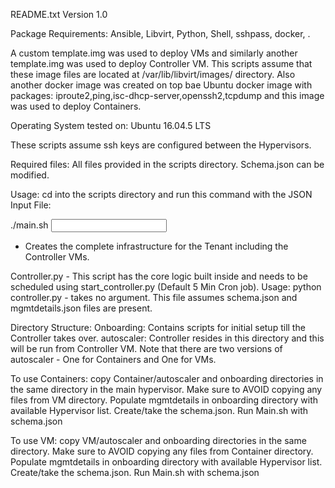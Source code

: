 README.txt Version 1.0

Package Requirements:
Ansible, Libvirt, Python, Shell, sshpass, docker, .

A custom template.img was used to deploy VMs and similarly another template.img was used to deploy Controller VM. This scripts assume that these image files are located at /var/lib/libvirt/images/ directory. Also another docker image was created on top bae Ubuntu docker image with packages: iproute2,ping,isc-dhcp-server,openssh2,tcpdump and this image was used to deploy Containers.

Operating System tested on: Ubuntu 16.04.5 LTS

These scripts assume ssh keys are configured between the Hypervisors.

Required files:
All files provided in the scripts directory. Schema.json can be modified.

Usage:
cd into the scripts directory and run this command with the JSON Input File:

./main.sh <Input File Name>
- Creates the complete infrastructure for the Tenant including the Controller VMs.

Controller.py - This script has the core logic built inside and needs to be scheduled using start_controller.py (Default 5 Min Cron job).
Usage: python controller.py - takes no argument. This file assumes schema.json and mgmtdetails.json files are present.

Directory Structure:
Onboarding: Contains scripts for initial setup till the Controller takes over.
autoscaler: Controller resides in this directory and this will be run from Controller VM.
Note that there are two versions of autoscaler - One for Containers and One for VMs.

To use Containers:
copy Container/autoscaler and onboarding directories in the same directory in the main hypervisor. Make sure to AVOID copying any files from VM directory.
Populate mgmtdetails in onboarding directory with available Hypervisor list. Create/take the schema.json.
Run Main.sh with schema.json

To use VM:
copy VM/autoscaler and onboarding directories in the same directory. Make sure to AVOID copying any files from Container directory.
Populate mgmtdetails in onboarding directory with available Hypervisor list. Create/take the schema.json.
Run Main.sh with schema.json